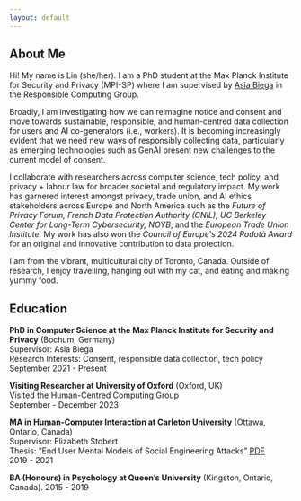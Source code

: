 ```yaml
---
layout: default
---
```


## About Me

Hi! My name is Lin (she/her). I am a PhD student at the Max Planck Institute for Security and Privacy (MPI-SP) where I am supervised by [Asia Biega](https://asiabiega.github.io/) in the Responsible Computing Group. 

Broadly, I am investigating how we can reimagine notice and consent and move towards sustainable, responsible, and human-centred data collection for users and AI co-generators (i.e., workers). It is becoming increasingly evident that we need new ways of responsibly collecting data, particularly as emerging technologies such as GenAI present new challenges to the current model of consent. 

I collaborate with researchers across computer science, tech policy, and privacy + labour law for broader societal and regulatory impact. My work has garnered interest amongst privacy, trade union, and AI ethics stakeholders across Europe and North America such as the _Future of Privacy Forum, French Data Protection Authority (CNIL), UC Berkeley Center for Long-Term Cybersecurity, NOYB_, and the _European Trade Union Institute_. My work has also won the _Council of Europe's 2024 Rodotà Award_ for an original and innovative contribution to data protection.

I am from the vibrant, multicultural city of Toronto, Canada. Outside of research, I enjoy travelling, hanging out with my cat, and eating and making yummy food.

## Education

**PhD in Computer Science at the Max Planck Institute for Security and Privacy** (Bochum, Germany)  
Supervisor: Asia Biega  
Research Interests: Consent, responsible data collection, tech policy  
September 2021 - Present  

**Visiting Researcher at University of Oxford** (Oxford, UK)  
Visited the Human-Centred Computing Group  
September - December 2023  

**MA in Human-Computer Interaction at Carleton University** (Ottawa, Ontario, Canada)  
Supervisor: Elizabeth Stobert  
Thesis: “End User Mental Models of Social Engineering Attacks” [PDF](https://curve.carleton.ca/system/files/etd/2b0397df-0447-481a-bedb-3cdfed153cd3/etd_pdf/20586d0098ccea7701d7ce1fe928acd5/kyi-endusermentalmodelsofsocialengineeringattacks.pdf)  
2019 - 2021  

**BA (Honours) in Psychology at Queen’s University** (Kingston, Ontario, Canada). 
2015 - 2019  
